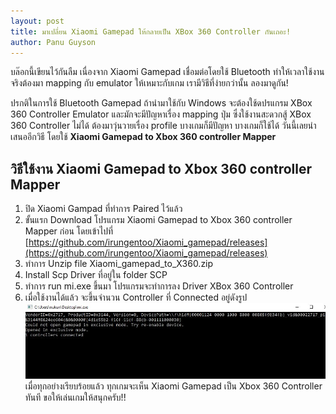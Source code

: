 ```yaml
---
layout: post
title: มาเปลี่ยน Xiaomi Gamepad ให้กลายเป็น XBox 360 Controller กันเถอะ!
author: Panu Guyson
---
```

บล๊อกนี้เขียนไว้กันลืม เนื่องจาก Xiaomi Gamepad เชื่อมต่อโดยใช้ Bluetooth ทำให้เวลาใช้งานจริงต้องมา mapping กับ emulator ให้เหมาะกับเกม เรามีวิธีที่ง่ายกว่านั้น ลองมาดูกัน!

ปรกติในการใช้ Bluetooth Gamepad ถ้านำมาใช้กับ Windows จะต้องใช้ดปรแกรม XBox 360 Controller Emulator และมักจะมีปัญหาเรื่อง mapping ปุ่ม ซึ่งใช้งานสะดวกสู้ XBox 360 Controller ไม่ได้ ต้องมาวุ่นวายเรื่อง profile บางเกมก็มีปัญหา บางเกมก็ใช้ได้ วันนี้เลยนำเสนออีกวิธี โดยใช้ **Xiaomi Gamepad to Xbox 360 controller Mapper**

## วิธีใช้งาน Xiaomi Gamepad to Xbox 360 controller Mapper
1. ปิด Xiaomi Gampad ที่ทำการ Paired ไว้แล้ว
2. ขั้นแรก Download โปรแกรม Xiaomi Gamepad to Xbox 360 controller Mapper ก่อน โดยเข้าไปที่
[https://github.com/irungentoo/Xiaomi_gamepad/releases](https://github.com/irungentoo/Xiaomi_gamepad/releases)
3. ทำการ Unzip file Xiaomi_gamepad_to_X360.zip
4. Install Scp Driver ที่อยู่ใน folder SCP
5. ทำการ run mi.exe ขึ้นมา โปรแกรมจะทำการลง Driver XBox 360 Controller 
6. เมื่อใช้งานได้แล้ว จะขึ้นจำนวน Controller ที่ Connected อยู่ดังรูป
![Controller done](/images/2018/02/18/mi-controller.jpg)
เมื่อทุกอย่างเรียบร้อยแล้ว ทุกเกมจะเห็น Xiaomi Gamepad เป็น Xbox 360 Controller ทันที ขอให้เล่นเกมให้สนุกครับ!!
